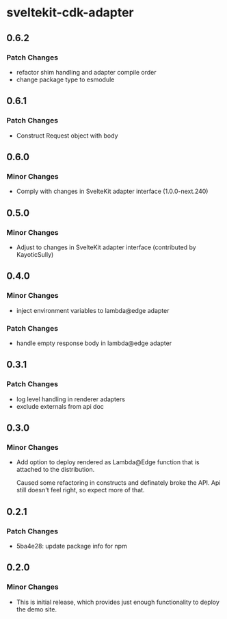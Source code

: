# sveltekit-cdk-adapter

## 0.6.2

### Patch Changes

- refactor shim handling and adapter compile order
- change package type to esmodule

## 0.6.1

### Patch Changes

- Construct Request object with body

## 0.6.0

### Minor Changes

- Comply with changes in SvelteKit adapter interface (1.0.0-next.240)

## 0.5.0

### Minor Changes

- Adjust to changes in SvelteKit adapter interface (contributed by KayoticSully)

## 0.4.0

### Minor Changes

- inject environment variables to lambda@edge adapter

### Patch Changes

- handle empty response body in lambda@edge adapter

## 0.3.1

### Patch Changes

- log level handling in renderer adapters
- exclude externals from api doc

## 0.3.0

### Minor Changes

- Add option to deploy rendered as Lambda@Edge function that is
  attached to the distribution.

  Caused some refactoring in constructs and definately broke the API.
  Api still doesn't feel right, so expect more of that.

## 0.2.1

### Patch Changes

- 5ba4e28: update package info for npm

## 0.2.0

### Minor Changes

- This is initial release, which provides just enough functionality to deploy the demo site.

